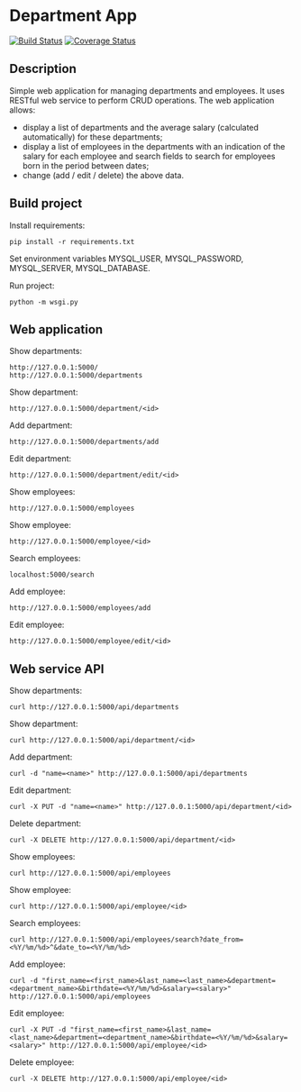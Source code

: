 # Department App

[![Build Status](https://app.travis-ci.com/OleksandrChabdaev/epam-python-onlineua-autumn-2021-final-project.svg?token=qu38tUNAjjD9AzqYnRJQ&branch=master)](https://app.travis-ci.com/OleksandrChabdaev/epam-python-onlineua-autumn-2021-final-project)
[![Coverage Status](https://coveralls.io/repos/github/OleksandrChabdaev/epam-python-onlineua-autumn-2021-final-project/badge.png?branch=master)](https://coveralls.io/github/OleksandrChabdaev/epam-python-onlineua-autumn-2021-final-project?branch=master)
## Description

Simple web application for managing departments and employees. It uses RESTful web service to perform CRUD operations.
The web application allows:
- display a list of departments and the average salary (calculated automatically) for these departments;
- display a list of employees in the departments with an indication of the salary for each employee and search fields
to search for employees born in the period between dates;
- change (add / edit / delete) the above data.

## Build project

Install requirements:
```
pip install -r requirements.txt
```
Set environment variables MYSQL_USER, MYSQL_PASSWORD, MYSQL_SERVER, MYSQL_DATABASE.

Run project:
```
python -m wsgi.py
```

## Web application

Show departments:
```
http://127.0.0.1:5000/
http://127.0.0.1:5000/departments
```
Show department:
```
http://127.0.0.1:5000/department/<id>
```
Add department:
```
http://127.0.0.1:5000/departments/add
```
Edit department:
```
http://127.0.0.1:5000/department/edit/<id>
```
Show employees:
```
http://127.0.0.1:5000/employees
```
Show employee:
```
http://127.0.0.1:5000/employee/<id>
```
Search employees:
```
localhost:5000/search
```
Add employee:
```
http://127.0.0.1:5000/employees/add
```
Edit employee:
```
http://127.0.0.1:5000/employee/edit/<id>
```

## Web service API

Show departments:
```
curl http://127.0.0.1:5000/api/departments
```
Show department:
```
curl http://127.0.0.1:5000/api/department/<id>
```
Add department:
```
curl -d "name=<name>" http://127.0.0.1:5000/api/departments
```
Edit department:
```
curl -X PUT -d "name=<name>" http://127.0.0.1:5000/api/department/<id>
```
Delete department:
```
curl -X DELETE http://127.0.0.1:5000/api/department/<id>
```
Show employees:
```
curl http://127.0.0.1:5000/api/employees
```
Show employee:
```
curl http://127.0.0.1:5000/api/employee/<id>
```
Search employees:
```
curl http://127.0.0.1:5000/api/employees/search?date_from=<%Y/%m/%d>^&date_to=<%Y/%m/%d>
```
Add employee:
```
curl -d "first_name=<first_name>&last_name=<last_name>&department=<department_name>&birthdate=<%Y/%m/%d>&salary=<salary>" http://127.0.0.1:5000/api/employees
```
Edit employee:
```
curl -X PUT -d "first_name=<first_name>&last_name=<last_name>&department=<department_name>&birthdate=<%Y/%m/%d>&salary=<salary>" http://127.0.0.1:5000/api/employee/<id>
```
Delete employee:
```
curl -X DELETE http://127.0.0.1:5000/api/employee/<id>
```
